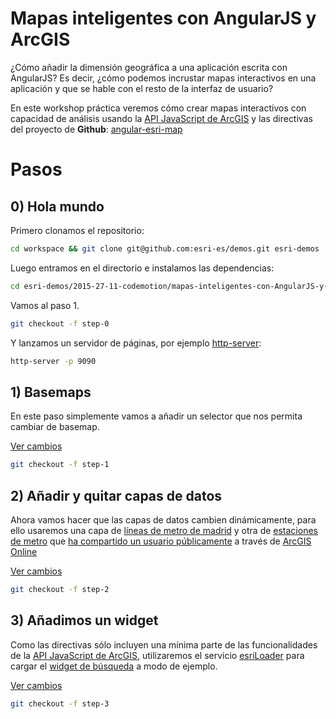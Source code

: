 # Mapas inteligentes con AngularJS y ArcGIS
¿Cómo añadir la dimensión geográfica a una aplicación escrita con AngularJS? Es decir, ¿cómo podemos incrustar mapas interactivos en una aplicación y que se hable con el resto de la interfaz de usuario?

En este workshop práctica veremos cómo crear mapas interactivos con capacidad de análisis usando la [API JavaScript de ArcGIS](http://js.arcgis.com/) y las directivas del proyecto de **Github**: [angular-esri-map](https://github.com/esri/angular-esri-map)

# Pasos

## 0) Hola mundo

Primero clonamos el repositorio:

```bash
cd workspace && git clone git@github.com:esri-es/demos.git esri-demos
```

Luego entramos en el directorio e instalamos las dependencias:

```bash
cd esri-demos/2015-27-11-codemotion/mapas-inteligentes-con-AngularJS-y-ArcGIS && bower install angular-esri-map
```

Vamos al paso 1.

```bash
git checkout -f step-0
```

Y lanzamos un servidor de páginas, por ejemplo [http-server](https://www.npmjs.com/package/http-server):

```bash
http-server -p 9090
```

## 1) Basemaps

En este paso simplemente vamos a añadir un selector que nos permita cambiar de basemap.

[Ver cambios](https://github.com/esri-es/demos/commit/72381b8c099abd2674e26adbe5c88f98bc7c6ada?diff=unified)

```bash
git checkout -f step-1
```

## 2) Añadir y quitar capas de datos

Ahora vamos hacer que las capas de datos cambien dinámicamente, para ello usaremos una capa de [líneas de metro de madrid](http://services1.arcgis.com/8MFSmLQvO5AV2Ytj/arcgis/rest/services/LineasMetro/FeatureServer/0)
y otra de [estaciones de metro](http://services1.arcgis.com/8MFSmLQvO5AV2Ytj/arcgis/rest/services/Estaciones_de_Metro_Madrid/FeatureServer/0)
que [ha compartido un usuario públicamente](http://hhkaos2.maps.arcgis.com/home/search.html?q=owner:federico.lopez1) a través de [ArcGIS Online](http://www.arcgis.com/home/search.html?q=madrid&t=content)

[Ver cambios](https://github.com/esri-es/demos/commit/e927abd77816bac195cea0e3c673279d6737fd8f)

```bash
git checkout -f step-2
```

## 3) Añadimos un widget

Como las directivas sólo incluyen una mínima parte de las funcionalidades de la [API JavaScript de ArcGIS](http://js.arcgis.com),
utilizaremos el servicio [esriLoader](http://esri.github.io/angular-esri-map/docs/#/api/esri.core.factory:esriLoader)
para cargar el [widget de búsqueda](https://developers.arcgis.com/javascript/jsapi/search-amd.html) a modo de ejemplo.

[Ver cambios](https://github.com/esri-es/demos/commit/1fa6562815d3557e9c15a933e91738b4ae42c472)

```bash
git checkout -f step-3
```